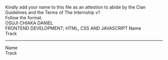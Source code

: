 
Kindly add your name to this file as an attestion to abide by the Clan Guidelines and the Terms of The Internship v1
<br/> Follow the format.<br/> 
OSUJI CHIAKA DANIEL<br/>
FRONTEND DEVELOPMENT; HTML, CSS AND  JAVASCRIPT
Name<br/>
Track
___
Name <br/>
Track
